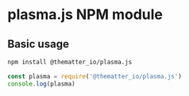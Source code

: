 # plasma.js NPM module

## Basic usage

```bash
npm install @thematter_io/plasma.js
```

```javascript
const plasma = require('@thematter_io/plasma.js')
console.log(plasma)
```